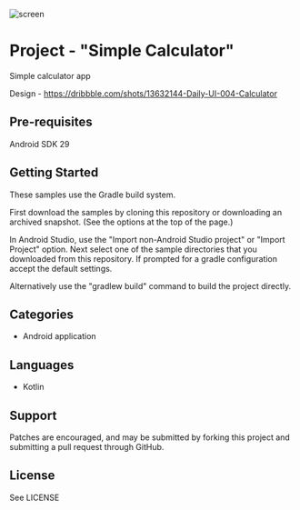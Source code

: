 ![screen](../master/art/preview_design.jpg)

Project - "Simple Calculator"
=========================

Simple calculator app

Design - https://dribbble.com/shots/13632144-Daily-UI-004-Calculator

Pre-requisites
--------------
Android SDK 29

Getting Started
---------------

These samples use the Gradle build system.

First download the samples by cloning this repository or downloading an archived
snapshot. (See the options at the top of the page.)

In Android Studio, use the "Import non-Android Studio project" or 
"Import Project" option. Next select one of the sample directories that you downloaded from this
repository.
If prompted for a gradle configuration accept the default settings. 

Alternatively use the "gradlew build" command to build the project directly.

Categories
-------
- Android application

Languages
-------
- Kotlin

Support
-------
Patches are encouraged, and may be submitted by forking this project and submitting a pull request through GitHub. 

License
-------
See LICENSE
